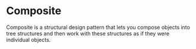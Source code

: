# Composite

Composite is a structural design pattern that lets you compose objects into tree structures and then work with these structures as if they were individual objects.

